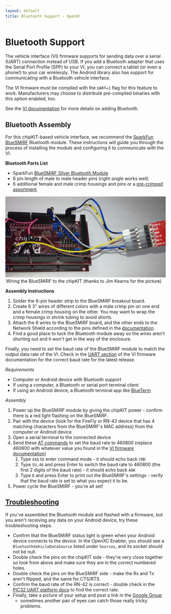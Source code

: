 ```yaml
---
layout: default
title: Bluetooth Support - OpenXC
---
```


<div class="page-header">
    <h1>Bluetooth Support</h1>
</div>

The vehicle interface (VI) firmware supports for sending data over a serial
(UART) connection instead of USB. If you add a Bluetooth adapter that uses the
Serial Port Profile (SPP) to your VI, you can connect a tablet (or even a
phone!) to your car wirelessly. The Android library also has support for
communicating with a Bluetooth vehicle interface.

The VI firmware must be compiled with the `UART=1` flag for this
feature to work. Manufacturers may choose to distribute pre-compiled binaries
with this option enabled, too.

See the [VI
documentation](http://openxcplatform.com/cantranslator/output/uart.html) for
more details on adding Bluetooth.


<div class="page-header">
    <h2>Bluetooth Assembly</h2>
</div>

For this chipKIT-based vehicle interface, we recommend the [SparkFun
BlueSMiRF](https://www.sparkfun.com/products/10269) Bluetooth module. These
instructions will guide you through the process of installing the module and
configuring it to communicate with the VI.

**Bluetooth Parts List**

* SparkFun [BlueSMiRF Silver Bluetooth Module](https://www.sparkfun.com/products/10269)
* 6 pin length of male to male header pins (right-angle works well)
* 6 additional female  and male crimp housings and pins *or* a
  [pre-crimped assortment](http://www.pololu.com/catalog/product/1807).

<div class="picture well">
    <img src="/images/assembly/bluetooth-wiring.jpg" />
    <legend>Wiring the BlueSMiRF to the chipKIT (thanks to Jim Kearns for the
        picture) </legend>
</div>

**Assembly Instructions**

1. Solder the 6-pin header strip to the BlueSMiRF breakout board.
1. Create 6 3" wires of different colors with a male crimp pin on one end and a
   female crimp housing on the other. You may want to wrap the crimp housings in
   shrink tubing to avoid shorts.
1. Attach the 6 wires to the BlueSMiRF board, and the other ends to the Network
   Shield according to the pins defined in the
   [documentation](http://openxcplatform.com/cantranslator/output/uart.html#chipkit-max32).
1. Find a good place to tuck the Bluetooth module away so the wires aren't
   shorting out and it won't get in the way of the enclosure.

Finally, you need to set the baud rate of the BlueSMiRF module to match the
output data rate of the VI. Check in the [UART section][uart] of the VI firmware
documentation for the correct baud rate for the latest release.

*Requirements*

* Computer or Android device with Bluetooth support
* If using a computer, a Bluetooth or serial port terminal client
* If using an Android device, a Bluetooth terminal app like
  [BlueTerm](https://play.google.com/store/apps/details?id=es.pymasde.blueterm&feature=search_result#?t=W251bGwsMSwyLDEsImVzLnB5bWFzZGUuYmx1ZXRlcm0iXQ..)

*Assembly*

1. Power up the BlueSMiRF module by giving the chipKIT power - confirm there is
   a red light flashing on the BlueSMiRF.
1. Pair with the device (look for the FireFly or RN-42 device that has 4
   matching characters from the BlueSMiRF's MAC address) from the computer or
   Android device
1. Open a serial terminal to the connected device
1. Send these [AT
   commands](http://www.sparkfun.com/datasheets/Wireless/Bluetooth/rn-bluetooth-um.pdf)
   to set the baud rate to 460800 (replace 460800 with whatever value you found
   in the [VI firmware documentation][uart])
   1. Type `$$$` to enter command mode - it should echo back `CMD`
   1. Type `SU,46` and press Enter to switch the baud rate to 460800 (the first
      2 digits of the baud rate) - it should echo back `AOK`
   1. Type `D` and press Enter to print out the BlueSMiRF's settings - verify
      that the baud rate is set to what you expect it to be.
1. Power cycle the BlueSMiRF - you're all set!

<div class="page-header">
    <h2 id="troubleshooting"><a href="#troubleshooting">Troubleshooting</a></h2>
</div>

If you've assembled the Bluetooth module and flashed with a firmware, but you
aren't receiving any data on your Android device, try these troubleshooting
steps.

* Confirm that the BlueSMiRF status light is green when your Android device
  connects to the device. In the OpenXC Enabler, you should see a
  `BluetoothVehicleDataSource` listed under `Sources`, and its socket should not
  be null.
* Double check the pins on the chipKIT side - they're very close together so
  look from above and make sure they are in the correct numbered holes.
* Double check the pins on the BlueSMiRF side - make the Rx and Tx aren't
  flipped, and the same for CTS/RTS.
* Confirm the baud rate of the RN-42 is correct - double check in the [PIC32
  UART platform
  docs](http://openxcplatform.com/cantranslator/platforms/max32.html#uart) to
  find the correct rate.
* Finally, take a picture of your setup and post a link in the [Google
  Group](https://groups.google.com/forum/?fromgroups#!forum/openxc)
  - sometimes another pair of eyes can catch those really tricky problems.

[uart]: http://openxcplatform.com/cantranslator/platforms/max32.html#uart
